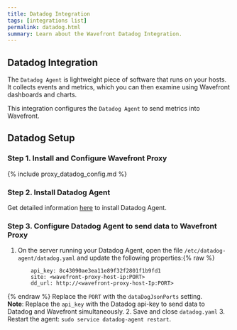 ```yaml
---
title: Datadog Integration
tags: [integrations list]
permalink: datadog.html
summary: Learn about the Wavefront Datadog Integration.
---
```

## Datadog Integration

The `Datadog Agent` is lightweight piece of software that runs on your hosts. It collects events and metrics, which you can then examine using Wavefront dashboards and charts.

This integration configures the `Datadog Agent` to send metrics into Wavefront.
## Datadog Setup

### Step 1. Install and Configure Wavefront Proxy
{% include proxy_datadog_config.md %}

### Step 2. Install Datadog Agent
Get detailed information [here](https://docs.datadoghq.com/agent/?tab=linux) to install Datadog Agent.

### Step 3. Configure Datadog Agent to send data to Wavefront Proxy
1.  On the server running your Datadog Agent, open the file `/etc/datadog-agent/datadog.yaml` and update the following properties:{% raw %}
    ```
        api_key: 8c43090ae3ea11e89f32f2801f1b9fd1
        site: <wavefront-proxy-host-ip:PORT>
        dd_url: http://<wavefront-proxy-host-Ip:PORT>
    ```
{% endraw %}
    Replace the `PORT` with the `dataDogJsonPorts` setting.  
    **Note**: Replace the `api_key` with the Datadog api-key to send data to Datadog and Wavefront simultaneously.
2.  Save and close `datadog.yaml`
3.  Restart the agent: `sudo service datadog-agent restart`.


